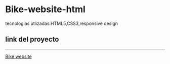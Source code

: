 # Bike-website-html
 tecnologias utlizadas:HTML5,CSS3,responsive design
 
 
## link del proyecto
 ------
 
 <a href="https://xbernardoalvez66.github.io/Bike-website-html/Bike-website-html/index.html">Bike website</a>
